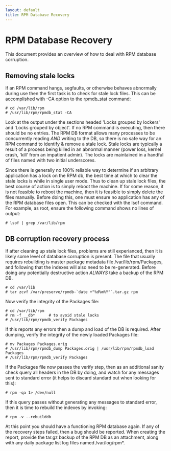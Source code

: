 ```yaml
---
layout: default
title: RPM Database Recovery
---
```

# RPM Database Recovery
This document provides an overview of how to deal with RPM database corruption.

## Removing stale locks

If an RPM command hangs, segfaults, or otherwise behaves abnormally during use then the first task is to check for stale lock files. This can be accomplished with -CA option to the rpmdb_stat command:
```
# cd /var/lib/rpm
# /usr/lib/rpm/rpmdb_stat -CA
```

Look at the output under the sections headed 'Locks grouped by lockers' and 'Locks grouped by object'. If no RPM command is executing, then there should be no entries. The RPM DB format allows many processes to be concurrently reading *AND* writing to the DB, so there is no safe way for an RPM command to identify & remove a stale lock. Stale locks are typically a result of a process being killed in an abnormal manner (power loss, kernel crash, 'kill' from an impatient admin). The locks are maintained in a handful of files named with two initial underscores.

Since there is generally no 100% reliable way to determine if an arbitrary application has a lock on the RPM db, the best time at which to clear the stale locks is while in single user mode. Thus to clean up stale lock files, the best course of action is to simply reboot the machine. If for some reason, it is not feasible to reboot the machine, then it is feasible to simply delete the files manually. Before doing this, one must ensure no application has any of the RPM database files open. This can be checked with the lsof command. For example, as root, ensure the following command shows no lines of output:
```
# lsof | grep /var/lib/rpm
```

## DB corruption recovery process
If after cleaning up stale lock files, problems are still experianced, then it is likely some level of database corruption is present. The file that usually requires rebuilding is master package metadata file /var/lib/rpm/Packages, and following that the indexes will also need to be re-generated. Before doing any potentially destructive action *ALWAYS* take a backup of the RPM DB.
```
# cd /var/lib
# tar zcvf /var/preserve/rpmdb-`date +"%d%m%Y"`.tar.gz rpm
```
Now verify the integrity of the Packages file:
```
# cd /var/lib/rpm
# rm -f __db*      # to avoid stale locks
# /usr/lib/rpm/rpmdb_verify Packages
```
If this reports any errors then a dump and load of the DB is required. After dumping, verify the integrity of the newly loaded Packages file:
```
# mv Packages Packages.orig
# /usr/lib/rpm/rpmdb_dump Packages.orig | /usr/lib/rpm/rpmdb_load Packages
# /usr/lib/rpm/rpmdb_verify Packages
```
If the Packages file now passes the verify step, then as an additional sanity check query all headers in the DB by doing, and watch for any messages sent to standard error (it helps to discard standard out when looking for this):
```
# rpm -qa 1> /dev/null
```
If this query passes without generating any messages to standard error, then it is time to rebuild the indexes by invoking:
```
# rpm -v --rebuilddb
```
At this point you should have a functioning RPM database again. If any of the recovery steps failed, then a bug should be reported. When creating the report, provide the tar.gz backup of the RPM DB as an attachment, along with any daily package list log files named /var/log/rpm*. 
